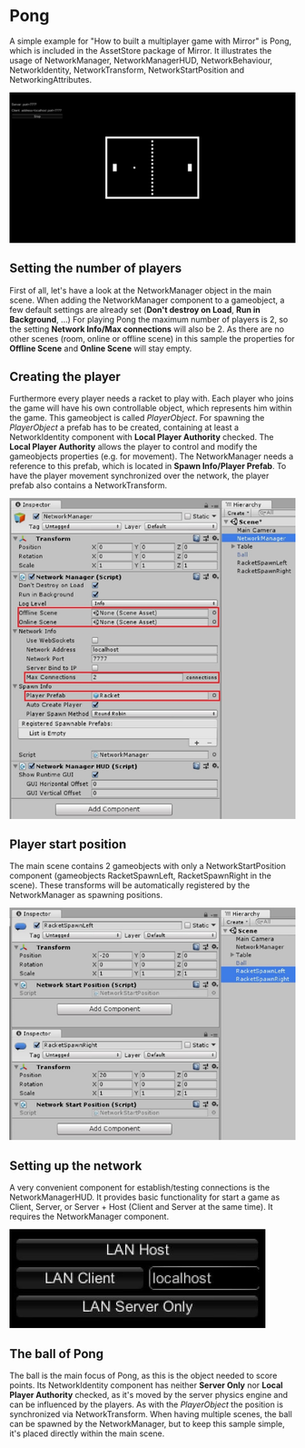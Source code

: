 # Pong

A simple example for "How to built a multiplayer game with Mirror" is Pong,
which is included in the AssetStore package of Mirror. It illustrates the usage
of NetworkManager, NetworkManagerHUD, NetworkBehaviour, NetworkIdentity,
NetworkTransform, NetworkStartPosition and NetworkingAttributes.

![Pong](Pong1.jpg)

## Setting the number of players

First of all, let's have a look at the NetworkManager object in the main scene.
When adding the NetworkManager component to a gameobject, a few default settings
are already set (**Don't destroy on Load**, **Run in Background**, ...) For
playing Pong the maximum number of players is 2, so the setting **Network
Info/Max connections** will also be 2. As there are no other scenes (room,
online or offline scene) in this sample the properties for **Offline Scene** and
**Online Scene** will stay empty.

## Creating the player

Furthermore every player needs a racket to play with. Each player who joins the
game will have his own controllable object, which represents him within the
game. This gameobject is called *PlayerObject*. For spawning the *PlayerObject*
a prefab has to be created, containing at least a NetworkIdentity component with
**Local Player Authority** checked. The **Local Player Authority** allows the
player to control and modify the gameobjects properties (e.g. for movement). The
NetworkManager needs a reference to this prefab, which is located in **Spawn
Info/Player Prefab**. To have the player movement synchronized over the network,
the player prefab also contains a NetworkTransform.

![NetworkManagerSettings](Pong2.jpg)

## Player start position

The main scene contains 2 gameobjects with only a NetworkStartPosition component
(gameobjects RacketSpawnLeft, RacketSpawnRight in the scene). These transforms
will be automatically registered by the NetworkManager as spawning positions.

![NetworkStartPositions](Pong3.jpg)

## Setting up the network

A very convenient component for establish/testing connections is the
NetworkManagerHUD. It provides basic functionality for start a game as
Client, Server, or Server + Host (Client and Server at the same time). It
requires the NetworkManager component.

![NetworkManagerHUD](Pong4.jpg)

## The ball of Pong

The ball is the main focus of Pong, as this is the object needed to score
points. Its NetworkIdentity component has neither **Server Only** nor **Local
Player Authority** checked, as it's moved by the server physics engine and can
be influenced by the players. As with the *PlayerObject* the position is
synchronized via NetworkTransform. When having multiple scenes, the ball can be
spawned by the NetworkManager, but to keep this sample simple, it's placed
directly within the main scene.
